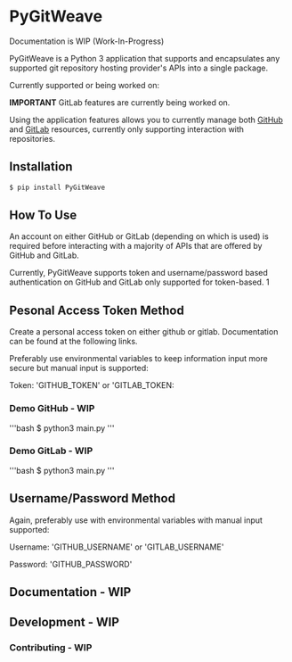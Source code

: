 # PyGitWeave
Documentation is WIP (Work-In-Progress)

PyGitWeave is a Python 3 application that supports and encapsulates any supported git repository hosting provider's APIs into a single package.

Currently supported or being worked on:

[GitHub API v3]: https://developer.github.com/v3
[GitLab API v4]: https://docs.gitlab.com/ee/api/README.html

**IMPORTANT**
GitLab features are currently being worked on.

Using the application features allows you to currently manage both [GitHub] and [GitLab] resources, currently only supporting interaction with repositories.

## Installation

```bash
$ pip install PyGitWeave
```

## How To Use
An account on either GitHub or GitLab (depending on which is used) is required before interacting with a majority of APIs that are offered by GitHub and GitLab.

Currently, PyGitWeave supports token and username/password based authentication on GitHub and GitLab only supported for token-based.
1
## Pesonal Access Token Method
Create a personal access token on either github or gitlab. Documentation can be found at the following links.

[GitHub]: https://help.github.com/en/articles/creating-a-personal-access-token-for-the-command-line
[GitLab]: https://docs.gitlab.com/ee/user/profile/personal_access_tokens.html

Preferably use environmental variables to keep information input more secure but manual input is supported:

Token: 'GITHUB_TOKEN' or 'GITLAB_TOKEN:

### Demo GitHub - WIP
'''bash
$ python3 main.py
'''

### Demo GitLab - WIP
'''bash
$ python3 main.py
'''

## Username/Password Method
Again, preferably use with environmental variables with manual input supported:

Username: 'GITHUB_USERNAME' or 'GITLAB_USERNAME'

Password: 'GITHUB_PASSWORD'

## Documentation - WIP

## Development - WIP

### Contributing - WIP
